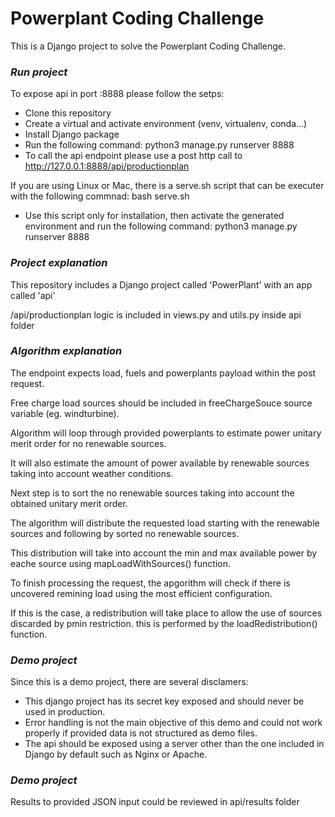 # Powerplant Coding Challenge

This is a Django project to solve the Powerplant Coding Challenge.

### *Run project*

To expose api in port :8888 please follow the setps:
  
   - Clone this repository
   - Create a virtual and activate environment (venv, virtualenv, conda...)
   - Install Django package
   - Run the following command: python3 manage.py runserver 8888
   - To call the api endpoint please use a post http call to http://127.0.0.1:8888/api/productionplan
   
If you are using Linux or Mac, there is a serve.sh script that can be executer with the following commnad: bash serve.sh
* Use this script only for installation, then activate the generated environment and run the following command: python3 manage.py runserver 8888

### *Project explanation*

This repository includes a Django project called 'PowerPlant' with an app called 'api'

/api/productionplan logic is included in views.py and utils.py inside api folder

### *Algorithm explanation*

The endpoint expects load, fuels and powerplants payload within the post request.

Free charge load sources should be included in freeChargeSouce source variable (eg. windturbine).

Algorithm will loop through provided powerplants to estimate power unitary merit order for no renewable sources.

It will also estimate the amount of power available by renewable sources taking into account weather conditions.

Next step is to sort the no renewable sources taking into account the obtained unitary merit order.

The algorithm will distribute the requested load starting with the renewable sources and following by sorted no renewable sources. 

This distribution will take into account the min and max available power by eache source using mapLoadWithSources() function.

To finish processing the request, the apgorithm will check if there is uncovered remining load using the most efficient configuration. 

If this is the case, a redistribution will take place to allow the use of sources discarded by pmin restriction. this is performed by the loadRedistribution() function.

### *Demo project*

Since this is a demo project, there are several disclamers:

   - This django project has its secret key exposed and should never be used in production.
   - Error handling is not the main objective of this demo and could not work properly if provided data is not structured as demo files.
   - The api should be exposed using a server other than the one included in Django by default such as Nginx or Apache.

### *Demo project*

Results to provided JSON input could be reviewed in api/results folder
